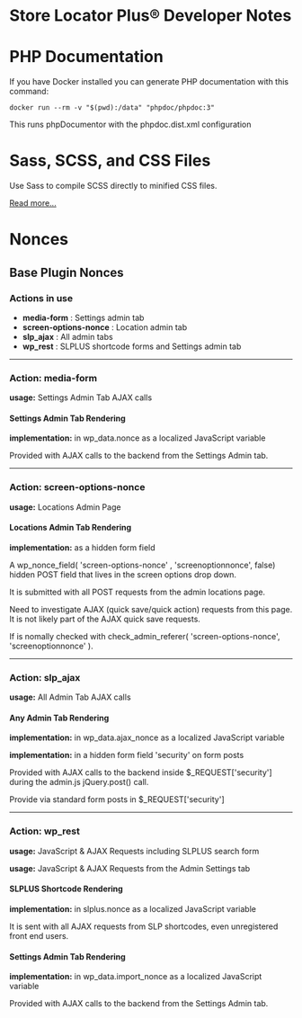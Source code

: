 # Store Locator Plus® Developer Notes

# PHP Documentation

If you have Docker installed you can generate PHP documentation with this command:

    docker run --rm -v "$(pwd):/data" "phpdoc/phpdoc:3"

This runs phpDocumentor with the phpdoc.dist.xml configuration

# Sass, SCSS, and CSS Files

Use Sass to compile SCSS directly to minified CSS files.

[Read more...](https://internal.storelocatorplus.com/saas-scss-and-css-files/)

# Nonces

## Base Plugin Nonces

### Actions in use

* **media-form** : Settings admin tab
* **screen-options-nonce** : Location admin tab
* **slp_ajax** : All admin tabs
* **wp_rest** : SLPLUS shortcode forms and Settings admin tab

---
### Action: media-form

**usage:** Settings Admin Tab AJAX calls

#### Settings Admin Tab Rendering

**implementation:** in wp_data.nonce as a localized JavaScript variable 

Provided with AJAX calls to the backend from the Settings Admin tab.

---
### Action: screen-options-nonce

**usage:** Locations Admin Page

#### Locations Admin Tab Rendering

**implementation:** as a hidden form field

A wp_nonce_field( 'screen-options-nonce' , 'screenoptionnonce', false) hidden POST field that lives in the screen options drop down.

It is submitted with all POST requests from the admin locations page.   

Need to investigate AJAX (quick save/quick action) requests from this page.  It is not likely part of the AJAX quick save requests.

If is nomally checked with check_admin_referer( 'screen-options-nonce', 'screenoptionnonce' ).

---
### Action: slp_ajax

**usage:** All Admin Tab AJAX calls

#### Any Admin Tab Rendering

**implementation:** in wp_data.ajax_nonce as a localized JavaScript variable

**implementation:** in a hidden form field 'security' on form posts

Provided with AJAX calls to the backend inside $_REQUEST['security'] during the admin.js jQuery.post() call.

Provide via standard form posts in $_REQUEST['security']

---
### Action: wp_rest

**usage:** JavaScript & AJAX Requests including SLPLUS search form

**usage:** JavaScript & AJAX Requests from the Admin Settings tab

#### SLPLUS Shortcode Rendering

**implementation:** in slplus.nonce as a localized JavaScript variable

It is sent with all AJAX requests from SLP shortcodes, even unregistered front end users.

#### Settings Admin Tab Rendering

**implementation:** in wp_data.import_nonce as a localized JavaScript variable

Provided with AJAX calls to the backend from the Settings Admin tab.

